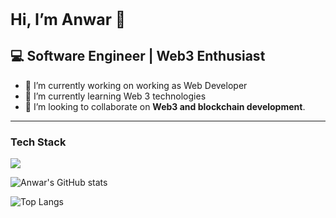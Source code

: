 <h1 style=font-size:25px>Hi, I’m Anwar 👋</h1> 

##  💻  Software Engineer | Web3 Enthusiast
- 🔭 I’m currently working on working as Web Developer
- 🌱 I’m currently learning Web 3 technologies
- 👯 I’m looking to collaborate on **Web3 and blockchain development**.
---

 <div>
<div>
  <h3> Tech Stack</h3>
  <img src=https://go-skill-icons.vercel.app/api/icons?i=ts,js,html,css,cairo,solidity,rust,git,nodejs,npm/>
</div>


![Anwar's GitHub stats](https://github-readme-stats.vercel.app/api?username=zleypner&show_icons=true&theme=vue-dark)
<div></div>

![Top Langs](https://github-readme-stats.vercel.app/api/top-langs/?username=zleypner&layout=compact)




<!--


Here are some ideas to get you started:

- 🔭 I’m currently working on ...
- 🌱 I’m currently learning ...
- 👯 I’m looking to collaborate on ...
- 🤔 I’m looking for help with ...
- 💬 Ask me about ...
- 📫 How to reach me: ...
- 😄 Pronouns: ...
- ⚡ Fun fact: ...
-->

